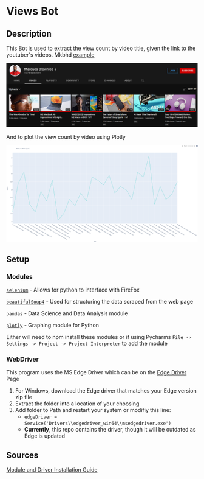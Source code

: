 # Views Bot

## Description
This Bot is used to extract the view count by video title, given the link to the youtuber's videos. Mkbhd [example](https://www.youtube.com/c/mkbhd/videos)

[//]: # (![img.png]&#40;imgs/mkbhdVideos.png&#41; - Commented out Example)

 <img src="imgs/mkbhdVideos.png" width="700" > 

And to plot the view count by video using Plotly

 <img src="imgs/mkbhdLineGraph.png" width="700" > 

## Setup

### Modules

[`selenium`](https://www.selenium.dev/) - Allows for python to interface with FireFox

[`beautifulSoup4`](https://www.crummy.com/software/BeautifulSoup/) - Used for structuring the data scraped from the web
page

`pandas` - Data Science and Data Analysis module

[`plotly`](https://plotly.com/python/) - Graphing module for Python

Either will need to npm install these modules or if using Pycharms `File -> Settings -> Project -> Project Interpreter`
to add the module

### WebDriver

This program uses the MS Edge Driver which can be on the [Edge Driver](https://developer.microsoft.com/en-us/microsoft-edge/tools/webdriver/) Page


1. For Windows, download the Edge driver that matches your Edge version zip file
2. Extract the folder into a location of your choosing
3. Add folder to Path and restart your system or modifiy this line:
    - ``edgeDriver = Service('Drivers\\edgedriver_win64\\msedgedriver.exe')``
    - **Currently**, this repo contains the driver, though it will be outdated as Edge is updated

## Sources
[Module and Driver Installation Guide](https://www.geeksforgeeks.org/how-to-install-selenium-in-python/)
